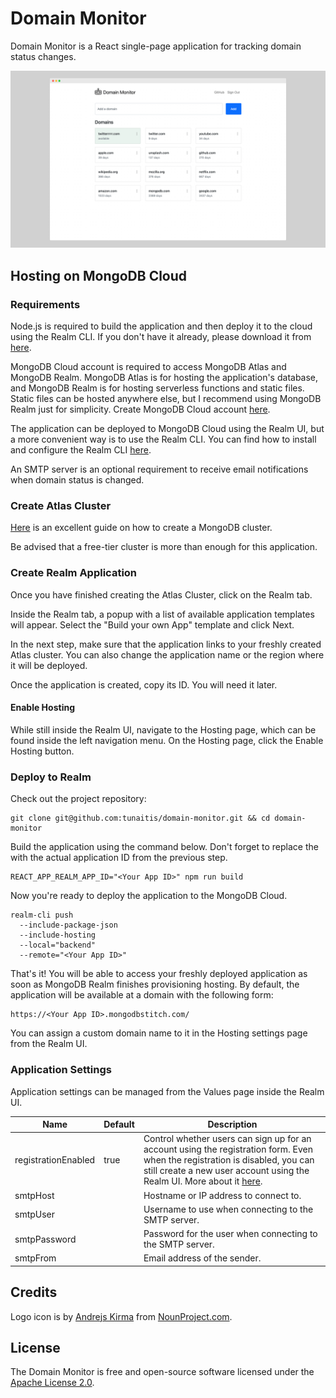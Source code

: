 # Domain Monitor

Domain Monitor is a React single-page application for tracking domain status changes.

![Domain Monitor](docs/main.png) 

## Hosting on MongoDB Cloud

### Requirements

Node.js is required to build the application and then deploy it to the cloud using the Realm CLI. If you
don't have it already, please download it from [here](https://nodejs.org/en/download/).

MongoDB Cloud account is required to access MongoDB Atlas and MongoDB Realm. MongoDB Atlas is for hosting
the application's database, and MongoDB Realm is for hosting serverless functions and static files. Static files can be
hosted anywhere else, but I recommend using MongoDB Realm just for simplicity. Create MongoDB Cloud
account [here](https://www.mongodb.com/cloud/atlas/register).

The application can be deployed to MongoDB Cloud using the Realm UI, but a more convenient way is to
use the Realm CLI. You can find how to install and configure the Realm CLI [here](https://docs.mongodb.com/realm/cli/).

An SMTP server is an optional requirement to receive email notifications when domain status is changed.

### Create Atlas Cluster

[Here](https://docs.atlas.mongodb.com/tutorial/deploy-free-tier-cluster/) is an excellent guide on how to create a
MongoDB cluster.

Be advised that a free-tier cluster is more than enough for this application.

### Create Realm Application

Once you have finished creating the Atlas Cluster, click on the Realm tab.

Inside the Realm tab, a popup with a list of available application templates will appear. Select the "Build your own
App" template and click Next.

In the next step, make sure that the application links to your freshly created Atlas cluster. You can also change the
application name or the region where it will be deployed.

Once the application is created, copy its ID. You will need it later.

#### Enable Hosting

While still inside the Realm UI, navigate to the Hosting page, which can be found inside the left navigation menu. On
the Hosting page, click the Enable Hosting button.

### Deploy to Realm

Check out the project repository:

```shell
git clone git@github.com:tunaitis/domain-monitor.git && cd domain-monitor
```

Build the application using the command below. Don't forget to replace the <Your App ID> with the actual application ID
from the previous step.

```shell
REACT_APP_REALM_APP_ID="<Your App ID>" npm run build
```

Now you're ready to deploy the application to the MongoDB Cloud. 

```shell
realm-cli push 
  --include-package-json 
  --include-hosting 
  --local="backend" 
  --remote="<Your App ID>"
```

That's it! You will be able to access your freshly deployed application as soon as MongoDB Realm finishes provisioning
hosting. By default, the application will be available at a domain with the following form:

```
https://<Your App ID>.mongodbstitch.com/
```

You can assign a custom domain name to it in the Hosting settings page from the Realm UI.

### Application Settings

Application settings can be managed from the Values page inside the Realm UI.

|Name|Default|Description|
|---|---|---|
|registrationEnabled|true|Control whether users can sign up for an account using the registration form. Even when the registration is disabled, you can still create a new user account using the Realm UI. More about it [here](https://docs.mongodb.com/realm/users/create/).|
|smtpHost| |Hostname or IP address to connect to.|
|smtpUser| |Username to use when connecting to the SMTP server.|
|smtpPassword| |Password for the user when connecting to the SMTP server.|
|smtpFrom| |Email address of the sender.|

## Credits

Logo icon is by [Andrejs Kirma](https://thenounproject.com/andrejs/) from [NounProject.com](https://thenounproject.com/).
  
## License
  
The Domain Monitor is free and open-source software licensed under the [Apache License 2.0](https://github.com/tunaitis/domain-monitor/blob/master/LICENSE).
